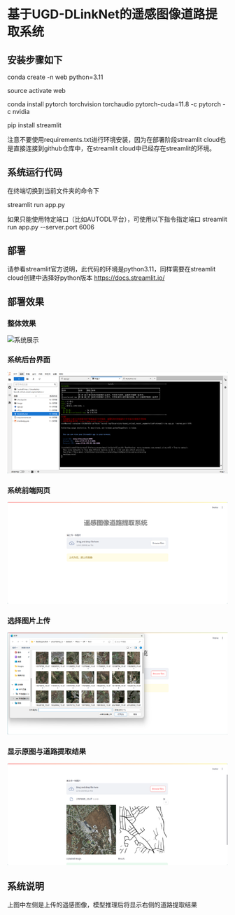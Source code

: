 # 基于UGD-DLinkNet的遥感图像道路提取系统

## 安装步骤如下

conda create -n web python=3.11

source activate web

conda install pytorch torchvision torchaudio pytorch-cuda=11.8 -c pytorch -c nvidia

pip install streamlit

注意不要使用requirements.txt进行环境安装，因为在部署阶段streamlit cloud也是直接连接到github仓库中，在streamlit cloud中已经存在streamlit的环境。

## 系统运行代码
在终端切换到当前文件夹的命令下

streamlit run app.py

如果只能使用特定端口（比如AUTODL平台），可使用以下指令指定端口
streamlit run app.py --server.port 6006

## 部署
请参看streamlit官方说明，此代码的环境是python3.11，同样需要在streamlit cloud创建中选择好python版本 https://docs.streamlit.io/

## 部署效果

### 整体效果
![系统展示](./images/system_display.gif)

### 系统后台界面
![系统后台界面](./images/backstage.png)

### 系统前端网页
![前端网页](./images/webpage.png)

### 选择图片上传
![选择图片上传](./images/choose_image.png)

### 显示原图与道路提取结果
![显示结果](./images/result.png)


## 系统说明
上图中左侧是上传的遥感图像，模型推理后将显示右侧的道路提取结果